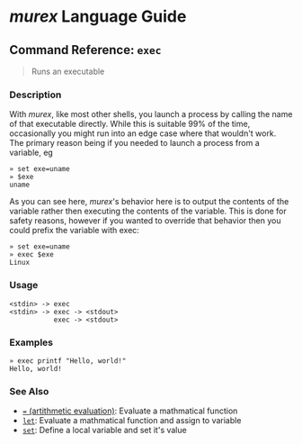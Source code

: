 # _murex_ Language Guide

## Command Reference: `exec`

> Runs an executable

### Description

With _murex_, like most other shells, you launch a process by calling the
name of that executable directly. While this is suitable 99% of the time,
occasionally you might run into an edge case where that wouldn't work. The
primary reason being if you needed to launch a process from a variable, eg

    » set exe=uname
    » $exe
    uname
    
As you can see here, _murex_'s behavior here is to output the contents of
the variable rather then executing the contents of the variable. This is
done for safety reasons, however if you wanted to override that behavior
then you could prefix the variable with exec:

    » set exe=uname
    » exec $exe
    Linux

### Usage

    <stdin> -> exec
    <stdin> -> exec -> <stdout>
               exec -> <stdout>

### Examples

    » exec printf "Hello, world!"
    Hello, world!

### See Also

* [`=` (artithmetic evaluation)](../commands/equ.md):
  Evaluate a mathmatical function
* [`let`](../commands/let.md):
  Evaluate a mathmatical function and assign to variable
* [`set`](../commands/set.md):
  Define a local variable and set it's value